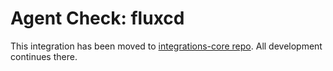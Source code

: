 # Agent Check: fluxcd

This integration has been moved to [integrations-core repo][1]. All development continues there.


[1]: https://github.com/DataDog/integrations-core/tree/33afee54068cc48107e53532e993e05fbf00301d/fluxcd
